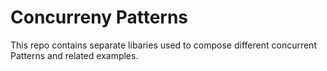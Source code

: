 # Concurreny Patterns

This repo contains separate libaries used to compose different concurrent Patterns
and related examples.
